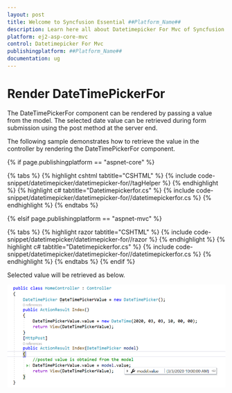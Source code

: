 ```yaml
---
layout: post
title: Welcome to Syncfusion Essential ##Platform_Name##
description: Learn here all about Datetimepicker For Mvc of Syncfusion Essential ##Platform_Name## widgets based on HTML5 and jQuery.
platform: ej2-asp-core-mvc
control: Datetimepicker For Mvc
publishingplatform: ##Platform_Name##
documentation: ug
---
```



# Render DateTimePickerFor

The DateTimePickerFor component can be rendered by passing a value from the model. The selected date value can be retrieved during form submission using the post method at the server end.

The following sample demonstrates how to retrieve the value in the controller by rendering the DateTimePickerFor component.

{% if page.publishingplatform == "aspnet-core" %}

{% tabs %}
{% highlight cshtml tabtitle="CSHTML" %}
{% include code-snippet/datetimepicker/datetimepicker-for//tagHelper %}
{% endhighlight %}
{% highlight c# tabtitle="Datetimepickerfor.cs" %}
{% include code-snippet/datetimepicker/datetimepicker-for//datetimepickerfor.cs %}
{% endhighlight %}
{% endtabs %}

{% elsif page.publishingplatform == "aspnet-mvc" %}

{% tabs %}
{% highlight razor tabtitle="CSHTML" %}
{% include code-snippet/datetimepicker/datetimepicker-for//razor %}
{% endhighlight %}
{% highlight c# tabtitle="Datetimepickerfor.cs" %}
{% include code-snippet/datetimepicker/datetimepicker-for//datetimepickerfor.cs %}
{% endhighlight %}
{% endtabs %}
{% endif %}



Selected value will be retrieved as below.

![DateTimePickerFor Component in ASP.NET MVC](../images/asp-net-mvc-datetimepickerfor-value-post.png)
